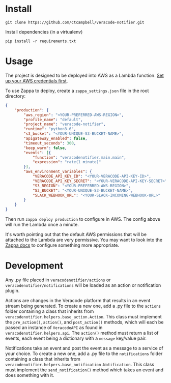 # Install

    git clone https://github.com/ctcampbell/veracode-notifier.git

Install dependencies (in a virtualenv)

    pip install -r requirements.txt

# Usage

The project is designed to be deployed into AWS as a Lambda function. [Set up your AWS credentials first](https://aws.amazon.com/blogs/security/a-new-and-standardized-way-to-manage-credentials-in-the-aws-sdks/).

To use Zappa to deploy, create a `zappa_settings.json` file in the root directory:

```json
{
    "production": {
        "aws_region": "<YOUR-PREFERRED-AWS-REGION>",
        "profile_name": "default",
        "project_name": "veracode-notifier",
        "runtime": "python3.6",
        "s3_bucket": "<YOUR-UNIQUE-S3-BUCKET-NAME>",
        "apigateway_enabled": false,
        "timeout_seconds": 300,
        "keep_warm": false,
        "events": [{
            "function": "veracodenotifier.main.main",
            "expression": "rate(1 minute)"
        }],
        "aws_environment_variables": {
            "VERACODE_API_KEY_ID": "<YOUR-VERACODE-API-KEY-ID>",
            "VERACODE_API_KEY_SECRET": "<YOUR-VERACODE-API-KEY-SECRET>",
            "S3_REGION": "<YOUR-PREFERRED-AWS-REGION>",
            "S3_BUCKET": "<YOUR-UNIQUE-S3-BUCKET-NAME>",
            "SLACK_WEBHOOK_URL": "<YOUR-SLACK-INCOMING-WEBHOOK-URL>"
        }
    }
}
``` 

Then run `zappa deploy production` to configure in AWS. The config above will run the Lambda once a minute.

It's worth pointing out that the default AWS permissions that will be attached to the Lambda are very permissive. You may want to look into the [Zappa docs](https://github.com/Miserlou/Zappa#using-custom-aws-iam-roles-and-policies-for-deployment) to configure something more appropriate.
    
# Development

Any .py file placed in `veracodenotifier/actions` or `veracodenotifier/notifications` will be loaded as an action or notification plugin.

Actions are changes in the Veracode platform that results in an event stream being generated. To create a new one, add a .py file to the `actions` folder containing a class that inherits from `veracodenotifier.helpers.base_action.Action`. This class must implement the `pre_action()`, `action()`, and `post_action()` methods, which will each be passed an instance of `VeracodeAPI` as found in `veracodenotifier.helpers.api`. The `action()` method must return a list of events, each event being a dictionary with a `message` key/value pair.

Notifications take an event and post the event as a message to a service of your choice. To create a new one, add a .py file to the `notifications` folder containing a class that inherits from `veracodenotifier.helpers.base_notification.Notification`. This class must implement the `send_notification()` method which takes an event and does something with it.
